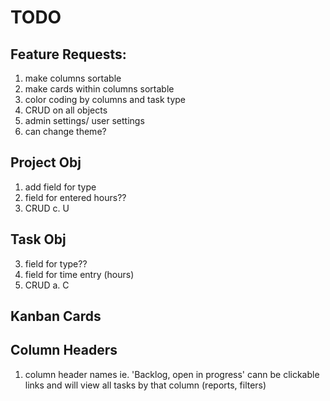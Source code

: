 # TODO

## Feature Requests:
1. make columns sortable
2. make cards within columns sortable
3. color coding by columns and task type
5. CRUD on all objects
6. admin settings/ user settings
7. can change theme?

## Project Obj
1. add field for type
2. field for entered hours??
3. CRUD
	<!-- a. C -->
	<!-- b. R -->
	c. U
	<!-- d. D -->
## Task Obj
<!-- 1. field for status -->
<!-- 2. field for name -->
3. field for type??
4. field for time entry (hours)
5. CRUD
	a. C
	<!-- b. R -->
	<!-- c. U -->
	<!-- d. D -->
## Kanban Cards
<!-- 1. onhover, show drag icon on mouse rather than arrow or hand mouse icon (bettter ui/ ux) -->
<!-- 2. onlick, show edit modal for records/ card items -->

## Column Headers
1. column header names ie. 'Backlog, open in progress' cann be clickable links and 	   will view all tasks by that column (reports, filters)